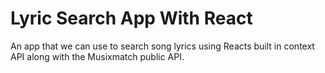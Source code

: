 # Lyric Search App With React
An app that we can use to search song lyrics using Reacts built in context API along with the Musixmatch public API. 
